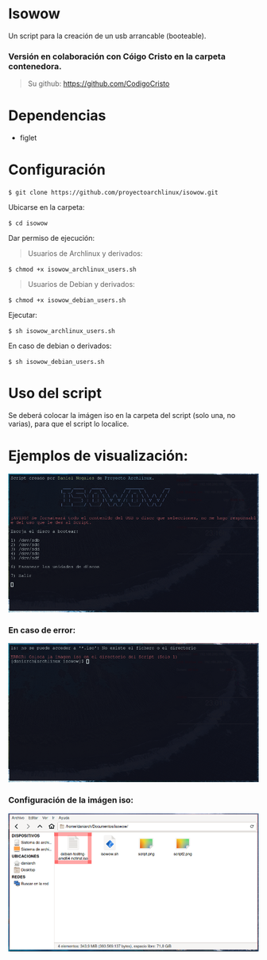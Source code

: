# Isowow

Un script para la creación de un usb arrancable (booteable).

### Versión en colaboración con Cóigo Cristo en la carpeta contenedora.

> Su github: <a>https://github.com/CodigoCristo</a>
  
# Dependencias

- figlet

# Configuración

`$ git clone https://github.com/proyectoarchlinux/isowow.git`

Ubicarse en la carpeta:

`$ cd isowow`

Dar permiso de ejecución:

> Usuarios de Archlinux y derivados:

`$ chmod +x isowow_archlinux_users.sh`

> Usuarios de Debian y derivados:

`$ chmod +x isowow_debian_users.sh`

Ejecutar:

`$ sh isowow_archlinux_users.sh`

En caso de debian o derivados:

`$ sh isowow_debian_users.sh`

# Uso del script

Se deberá colocar la imágen iso en la carpeta del script (solo una, no varias), para que el script lo localice.

# Ejemplos de visualización:

<img src=https://raw.githubusercontent.com/proyectoarchlinux/isowow/master/script.png></img>

### En caso de error:

<img src=https://raw.githubusercontent.com/proyectoarchlinux/isowow/master/script2.png></img>

### Configuración de la imágen iso:

<img src=https://raw.githubusercontent.com/proyectoarchlinux/isowow/master/script3.png></img>

